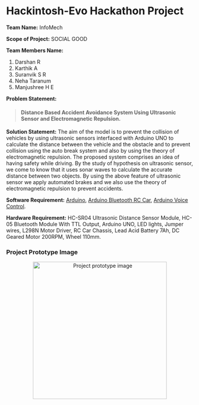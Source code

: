 # Hackintosh-Evo Hackathon Project

**Team Name:** InfoMech

**Scope of Project:** SOCIAL GOOD

**Team Members Name:**
1. Darshan R
2. Karthik A
3. Suranvik S R
4. Neha Taranum
5. Manjushree H E

**Problem Statement:**
> #### Distance Based Accident Avoidance System Using Ultrasonic Sensor and Electromagnetic Repulsion.



**Solution Statement:**
The aim of the model is to prevent the collision of vehicles by using ultrasonic sensors interfaced with Arduino UNO to calculate the distance between the vehicle and the obstacle and to prevent collision using the auto break system and also by using the theory of electromagnetic repulsion. The proposed system comprises an idea of having safety while driving. By the study of hypothesis on ultrasonic sensor, we come to know that it uses sonar waves to calculate the accurate distance between two objects. By using the above feature of ultrasonic sensor we apply automated brakes and we also use the theory of electromagnetic repulsion to prevent accidents.


**Software Requirement:** [Arduino](https://www.arduino.cc/en/Main/Software), [Arduino Bluetooth RC Car](https://play.google.com/store/apps/details?id=braulio.calle.bluetoothRCcontroller&hl=en_IN), [Arduino Voice Control](https://play.google.com/store/apps/details?id=appinventor.ai_cempehlivan92.Arduino_Sesli_Kontrol&hl=en_IN).

**Hardware Requirement:** HC-SR04 Ultrasonic Distance Sensor Module, HC-05 Bluetooth Module With
TTL Output, Arduino UNO, LED lights, Jumper wires, L298N Motor Driver, RC Car Chassis, Lead Acid
Battery 7Ah, DC Geared Motor 200RPM, Wheel 110mm.



### Project Prototype Image
<p align="center">
  <img src="https://github.com/darshanr27/hackintosh-evo-hackathon-project/blob/master/InfoMech/project%20prototype%20images/prototype.jpg" alt="Project prototype image" width="360" height="370" align="center"/>
</p>
